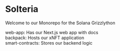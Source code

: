 # Solteria
Welcome to our Monorepo for the Solana Grizzlython 

web-app: Has our Next.js web app with docs<br/>
backpack: Hosts our xNFT application<br/>
smart-contracts: Stores our backend logic<br/>

